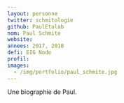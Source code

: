 ```yaml
---
layout: personne
twitter: schmitologie
github: PaulEtalab
nom: Paul Schmite
website:
annees: 2017, 2018
defi: EIG Node
profil: 
images:
  - /img/portfolio/paul_schmite.jpg
---
```


Une biographie de Paul.
